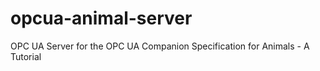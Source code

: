 # opcua-animal-server
OPC UA Server for the OPC UA Companion Specification for Animals - A Tutorial 

